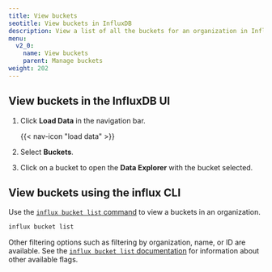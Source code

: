 ```yaml
---
title: View buckets
seotitle: View buckets in InfluxDB
description: View a list of all the buckets for an organization in InfluxDB using the InfluxDB UI or the influx CLI.
menu:
  v2_0:
    name: View buckets
    parent: Manage buckets
weight: 202
---
```


## View buckets in the InfluxDB UI

1. Click **Load Data** in the navigation bar.

    {{< nav-icon "load data" >}}

2. Select **Buckets**.
3. Click on a bucket to open the **Data Explorer** with the bucket selected.

## View buckets using the influx CLI

Use the [`influx bucket list` command](/v2.0/reference/cli/influx/bucket/list)
to view a buckets in an organization.

```sh
influx bucket list
```

Other filtering options such as filtering by organization, name, or ID are available.
See the [`influx bucket list` documentation](/v2.0/reference/cli/influx/bucket/list)
for information about other available flags.
